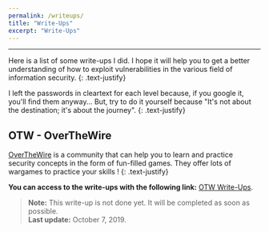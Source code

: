 ```yaml
---
permalink: /writeups/
title: "Write-Ups"
excerpt: "Write-Ups"
---
```


---
Here is a list of some write-ups I did. I hope it will help you to get a better understanding of how to exploit vulnerabilities in the various field of information security.
{: .text-justify}

I left the passwords in cleartext for each level because, if you google it, you'll find them anyway... But, try to do it yourself because "It's not about the destination; it's about the journey".
{: .text-justify}

## OTW - OverTheWire 

[OverTheWire](https://overthewire.org/wargames/) is a community that can help you to learn and practice security concepts in the form of fun-filled games. They offer lots of wargames to practice your skills !
{: .text-justify}

**You can access to the write-ups with the following link:** [OTW Write-Ups](/writeups/otw/otw_wargames/).

>**Note:** This write-up is not done yet. It will be completed as soon as possible. <br/>
>**Last update:** October 7, 2019.


<!---
## DVWA - Damn Vulnerable Web Application

[Damn Vulnerable Web App (DVWA)](https://github.com/ethicalhack3r/DVWA) is a PHP/MySQL web application that is damn vulnerable. Its main goal is to be an aid for security professionals to test their skills and tools in a legal environment, help web developers better understand the processes of securing web applications and to aid both students & teachers to learn about web application security in a controlled class room environment.
{: .text-justify}

**You can access to the write-up with the following link:** [DVWA Write-Up](/writeups/dvwa/installation/).

>**Note:** This write-up is constantly evolving. I will add solutions on the various levels as soon as possible. <br/>
>**Last update:** May 9, 2019.

## MBE - Modern Binary Exploitation 

[Modern Binary Exploitation (MBE)](https://github.com/RPISEC/MBE) is a free course developed and used by [RPISEC](http://rpis.ec) to teach Modern Binary Exploitation at [Rensselaer Polytechnic Institute](http://rpi.edu). It covers basic x86 reverse engineering, vulnerability analysis, and classical forms of Linux-based userland binary exploitation. It also focus on protections found on modern systems and the techniques used to defeat them. This course come with a large number of labs that I'll explain in this write-up.
{: .text-justify}

**You can access to the write-up with the following link:** [MBE Write-Up](/writeups/mbe/installation/).

>**Note:** This write-up is not done yet. It will be completed as soon as possible. <br/>
>**Last update:** January 20, 2019.
--->
